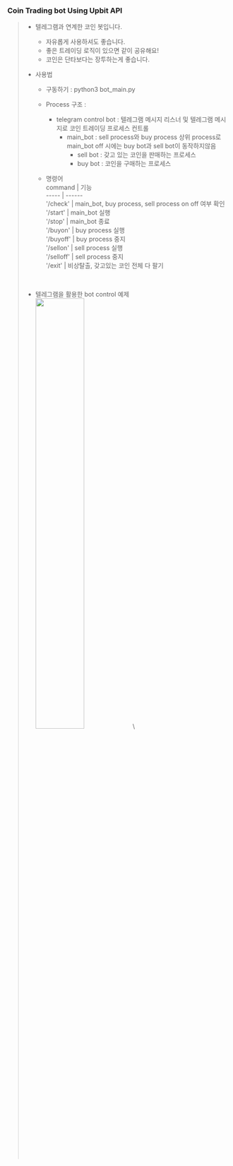 ### Coin Trading bot Using Upbit API
> * 텔레그램과 연계한 코인 봇입니다.
>    * 자유롭게 사용하셔도 좋습니다.
>    * 좋은 트레이딩 로직이 있으면 같이 공유해요!
>    * 코인은 단타보다는 장투하는게 좋습니다.
>      
> * 사용법
>    * 구동하기 : python3 bot_main.py    
>    * Process 구조 :           
>       * telegram control bot : 텔레그램 메시지 리스너 및 텔레그램 메시지로 코인 트레이딩 프로세스 컨트롤     
>          * main_bot : sell process와 buy process 상위 process로 main_bot off 시에는 buy bot과 sell bot이 동작하지않음        
>             * sell bot : 갖고 있는 코인을 판매하는 프로세스   
>             * buy bot  : 코인을 구매하는 프로세스  
>   
>    * 명령어    
>       command | 기능    
>       ----- | ------    
>       '/check' | main_bot, buy process, sell process on off 여부 확인     
>       '/start' | main_bot 실행    
>       '/stop' | main_bot 종료    
>       '/buyon' | buy process 실행    
>       '/buyoff' | buy process 중지    
>       '/sellon' | sell process 실행    
>       '/selloff' | sell process 중지    
>       '/exit' | 비상탈출, 갖고있는 코인 전체 다 팔기
>         
>      <br/>
>    
>       
>  * 텔레그램을 활용한 bot control 예제    
>  <img src = "https://user-images.githubusercontent.com/80157109/111898746-3fb6a400-8a6b-11eb-9170-c648fc669223.jpeg"  height = '50%'  width = '50%'></img>\
